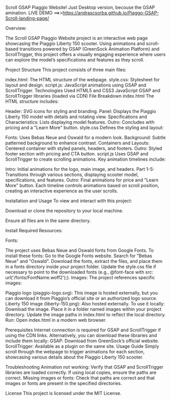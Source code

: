 

Scroll GSAP Piaggio Website! 
Just Desktop version, becouse the GSAP amination.
LIVE DEMO ==>>https://andrascsorba.github.io/Piaggo-GSAP-Scroll-landing-page/

Overview:

The Scroll GSAP Piaggio Website project is an interactive web page showcasing the Piaggio Liberty 150 scooter. Using animations and scroll-based transitions powered by GSAP (GreenSock Animation Platform) and ScrollTrigger, this project offers a visually engaging experience where users can explore the model’s specifications and features as they scroll.

Project Structure
This project consists of three main files:

index.html: The HTML structure of the webpage.
style.css: Stylesheet for layout and design.
script.js: JavaScript animations using GSAP and ScrollTrigger.
Technologies Used
HTML5 and CSS3
JavaScript
GSAP and ScrollTrigger libraries (loaded via CDN)
File Breakdown
index.html
The HTML structure includes:

Header: SVG icons for styling and branding.
Panel: Displays the Piaggio Liberty 150 model with details and rotating view.
Specifications and Characteristics: Lists displaying model features.
Outro: Concludes with pricing and a "Learn More" button.
style.css
Defines the styling and layout:

Fonts: Uses Bebas Neue and Oswald for a modern look.
Background: Subtle patterned background to enhance contrast.
Containers and Layouts: Centered container with styled panels, headers, and footers.
Outro: Styled footer section with pricing and CTA button.
script.js
Uses GSAP and ScrollTrigger to create scrolling animations. Key animation timelines include:

Intro: Initial animations for the logo, main image, and headers.
Part 1-5: Transitions through various sections, displaying scooter model, specifications, and features.
Outro: Final animations for price and "Learn More" button.
Each timeline controls animations based on scroll position, creating an interactive experience as the user scrolls.

Installation and Usage
To view and interact with this project:

Download or clone the repository to your local machine.

Ensure all files are in the same directory.

Install Required Resources:

Fonts:

The project uses Bebas Neue and Oswald fonts from Google Fonts. To install these fonts:
Go to the Google Fonts website.
Search for "Bebas Neue" and "Oswald".
Download the fonts, extract the files, and place them in a fonts directory inside your project folder.
Update the style.css file if necessary to point to the downloaded fonts (e.g., @font-face with src: url('/fonts/FontName.woff2');).
Images: The project references specific images:

Piaggio logo (piaggio-logo.svg): This image is hosted externally, but you can download it from Piaggio’s official site or an authorized logo source.
Liberty 150 image (liberty-150.png): Also hosted externally. To use it locally:
Download the image.
Place it in a folder named images within your project directory.
Update the image paths in index.html to reflect the local directory.
Run: Open index.html in a modern web browser.

Prerequisites
Internet connection is required for GSAP and ScrollTrigger if using the CDN links. Alternatively, you can download these libraries and include them locally:
GSAP: Download from GreenSock’s official website.
ScrollTrigger: Available as a plugin on the same site.
Usage Guide
Simply scroll through the webpage to trigger animations for each section, showcasing various details about the Piaggio Liberty 150 scooter.

Troubleshooting
Animation not working: Verify that GSAP and ScrollTrigger libraries are loaded correctly. If using local copies, ensure the paths are correct.
Missing images or fonts: Check that paths are correct and that images or fonts are present in the specified directories.

License
This project is licensed under the MIT License.
